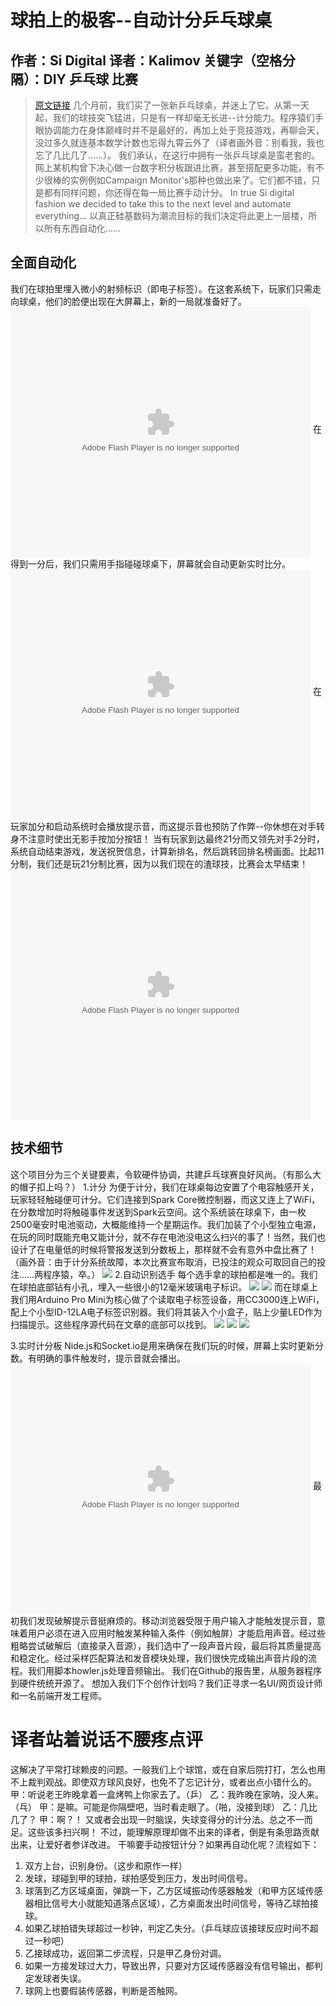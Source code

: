 # 球拍上的极客--自动计分乒乓球桌
作者：Si Digital 译者：Kalimov
关键字（空格分隔）：DIY 乒乓球 比赛
---
>[原文链接]( http://sidigital.co/blog/lab-notes-hacking-our-ping-pong-table)
几个月前，我们买了一张新乒乓球桌，并迷上了它。从第一天起，我们的球技突飞猛进，只是有一样却毫无长进--计分能力。程序猿们手眼协调能力在身体巅峰时并不是最好的，再加上处于竞技游戏，再聊会天，没过多久就连基本数学计数也忘得九霄云外了（译者画外音：别看我，我也忘了几比几了……）。
我们承认，在这行中拥有一张乒乓球桌是蛮老套的。网上某机构曾下决心做一台数字积分板跟进比赛，甚至搭配更多功能，有不少很棒的实例例如Campaign Monitor's那种也做出来了。它们都不错，只是都有同样问题，你还得在每一局比赛手动计分。
In true Si digital fashion we decided to take this to the next level and automate everything…
以真正硅基数码为潮流目标的我们决定将此更上一层楼，所以所有东西自动化……

## 全面自动化
我们在球拍里埋入微小的射频标识（即电子标签）。在这套系统下，玩家们只需走向球桌，他们的脸便出现在大屏幕上，新的一局就准备好了。
<embed src="http://player.youku.com/player.php/sid/XNzc5MjQzNTQ4/v.swf" allowFullScreen="true" quality="high" width="480" height="400" align="middle" allowScriptAccess="always" type="application/x-shockwave-flash"></embed>
在得到一分后，我们只需用手指碰碰球桌下，屏幕就会自动更新实时比分。
<embed src="http://player.youku.com/player.php/sid/XNzc5MjQ0NTM2/v.swf" allowFullScreen="true" quality="high" width="480" height="400" align="middle" allowScriptAccess="always" type="application/x-shockwave-flash"></embed>
在玩家加分和启动系统时会播放提示音，而这提示音也预防了作弊--你休想在对手转身不注意时使出无影手按加分按钮！
当有玩家到达最终21分而又领先对手2分时，系统自动结束游戏，发送祝贺信息，计算新排名，然后跳转回排名榜画面。比起11分制，我们还是玩21分制比赛，因为以我们现在的渣球技，比赛会太早结束！
<embed src="http://player.youku.com/player.php/sid/XNzc5MjQ1Njky/v.swf" allowFullScreen="true" quality="high" width="480" height="400" align="middle" allowScriptAccess="always" type="application/x-shockwave-flash"></embed>
## 技术细节
这个项目分为三个关键要素，令软硬件协调，共建乒乓球赛良好风尚。（有那么大的帽子扣上吗？）
1.计分
为便于计分，我们在球桌每边安置了个电容触感开关，玩家轻轻触碰便可计分。它们连接到Spark Core微控制器，而这又连上了WiFi，在分数增加时将触碰事件发送到Spark云空间。这个系统装在球桌下，由一枚2500毫安时电池驱动，大概能维持一个星期运作。我们加装了个小型独立电源，在玩的同时既能充电又能计分，就不存在电池没电这么扫兴的事了！当然，我们也设计了在电量低的时候将警报发送到分数板上，那样就不会有意外中盘比赛了！（画外音：由于计分系统故障，本次比赛宣布取消，已投注的观众可取回自己的投注……两程序猿，卒。）
![]( http://doask.qiniudn.com/Pingpong1.jpg)
2.自动识别选手
每个选手拿的球拍都是唯一的。我们在球拍底部钻有小孔，埋入一些很小的12毫米玻璃电子标识。
![]( http://doask.qiniudn.com/Pingpong2.jpg)
![]( http://doask.qiniudn.com/Pingpong3.jpg)
而在球桌上我们用Arduino Pro Mini为核心做了个读取电子标签设备，用CC3000连上WiFi，配上个小型ID-12LA电子标签识别器。我们将其装入个小盒子，贴上少量LED作为扫描提示。这些程序源代码在文章的底部可以找到。
![]( http://doask.qiniudn.com/Pingpong4.jpg)
![]( http://doask.qiniudn.com/Pingpong5.jpg)
![]( http://doask.qiniudn.com/Pingpong6.jpg)

3.实时计分板
Nide.js和Socket.io是用来确保在我们玩的时候，屏幕上实时更新分数。有明确的事件触发时，提示音就会播出。
<embed src="http://player.youku.com/player.php/sid/XNzc5MjUyOTA0/v.swf" allowFullScreen="true" quality="high" width="480" height="400" align="middle" allowScriptAccess="always" type="application/x-shockwave-flash"></embed>
最初我们发现破解提示音挺麻烦的。移动浏览器受限于用户输入才能触发提示音，意味着用户必须在进入应用时触发某种输入条件（例如触屏）才能启用声音。经过些粗略尝试破解后（直接录入音源），我们选中了一段声音片段，最后将其质量提高和稳定化。经过采样匹配算法和发音模块处理，我们很快完成输出声音片段的流程。我们用脚本howler.js处理音频输出。
我们在Github的报告里，从服务器程序到硬件统统开源了。
想加入我们下个创作计划吗？我们正寻求一名UI/网页设计师和一名前端开发工程师。

# 译者站着说话不腰疼点评
这解决了平常打球赖皮的问题。一般我们上个球馆，或在自家后院打打，怎么也用不上裁判观战。即使双方球风良好，也免不了忘记计分，或者出点小错什么的。
甲：听说老王昨晚拿着一盒烤鸭上你家去了。（乒）
乙：我昨晚在家呐，没人来。（乓）
甲：是嘛。可能是你隔壁吧，当时看走眼了。（啪，没接到球）
乙：几比几了？
甲：啊？！
又或者会出现一时脑误，失球变得分的计分法。总之不一而足。这些该多扫兴啊！
不过，能理解原理却做不出来的译者，倒是有条思路贡献出来，让爱好者参详改进。
干嘛要手动按钮计分？如果再自动化呢？流程如下：
1.	双方上台，识别身份。（这步和原作一样）
2.	发球，球碰到甲的球拍，球拍感受到压力，发出时间信号。
3.	球落到乙方区域桌面，弹跳一下，乙方区域振动传感器触发（和甲方区域传感器相比信号大小就能知道落点区域），乙方桌面发出时间信号，等待乙球拍接球。
4.	如果乙球拍错失球超过一秒钟，判定乙失分。（乒乓球应该接球反应时间不超过一秒吧）
5.	乙接球成功，返回第二步流程，只是甲乙身份对调。
6.	如果一方接发球过大力，导致出界，只要对方区域传感器没有信号输出，都判定发球者失误。
7.	球网上也要假装传感器，判断是否触网。
